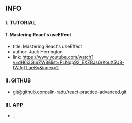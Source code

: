 ## INFO

### I. TUTORIAL

#### 1. Mastering React's useEffect

- title: Mastering React's useEffect
- author: Jack Herrington
- link: https://www.youtube.com/watch?v=dH6i3GurZW8&list=PLNqp92_EXZBJs6rKouX5U8-tWJgTLaeKv&index=2

### II. GITHUB

- git@github.com:alin-radu/react-practice-advanced.git

### III. APP

- ...
